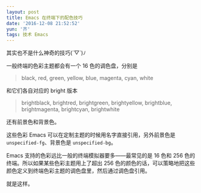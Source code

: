 ```yaml
---
layout: post
title: Emacs 在终端下的配色技巧
date: '2016-12-08 21:52:52'
yun: '齐'
tags: 技术 Emacs
---
```


其实也不是什么神奇的技巧(´▽`)ﾉ

一般终端的色彩主题都会有一个 16 色的调色盘，分别是

>black, red, green, yellow, blue, magenta, cyan, white

和它们各自对应的 bright 版本
> brightblack, brightred, brightgreen, brightyellow, brightblue, brightmagenta, brightcyan, brightwhite

还有前景色和背景色。

这些色彩 Emacs 可以在定制主题的时候用名字直接引用，另外前景色是`unspecified-fg`、背景色是 `unspecified-bg`。

Emacs 支持的色彩远比一般的终端模拟器要多——最常见的是 16 色和 256 色的终端。所以如果某些色彩主题用上了超出 256 色的颜色的话，可以策略地把这些颜色定义到终端色彩主题的调色盘里，然后通过调色盘引用。

就是这样。
